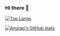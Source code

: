 ### Hi there 👋

[![Top Langs](https://github-readme-stats.vercel.app/api/top-langs/?username=ShinryuZz&layout=compact&theme=onedark
)](https://github.com/anuraghazra/github-readme-stats)

[![Anurag's GitHub stats](https://github-readme-stats.vercel.app/api?username=ShinryuZz&theme=onedark&show_icons=true)](https://github.com/anuraghazra/github-readme-stats)


<!--
**ShinryuZz/shinryuzz** is a ✨ _special_ ✨ repository because its `README.md` (this file) appears on your GitHub profile.

Here are some ideas to get you started:

- 🔭 I’m currently working on ...
- 🌱 I’m currently learning ...
- 👯 I’m looking to collaborate on ...
- 🤔 I’m looking for help with ...
- 💬 Ask me about ...
- 📫 How to reach me: ...
- 😄 Pronouns: ...
- ⚡ Fun fact: ...
-->
